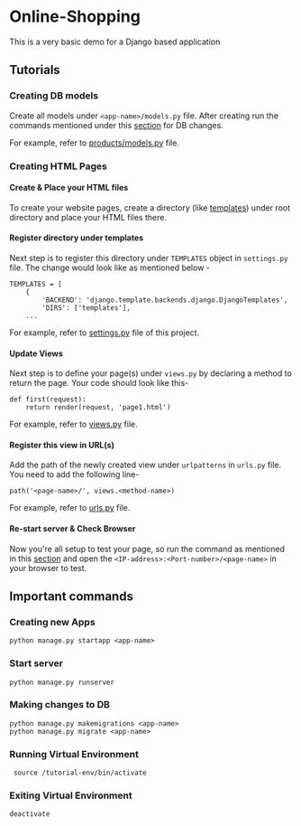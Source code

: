 # Online-Shopping
This is a very basic demo for a Django based application

## Tutorials

### Creating DB models
Create all models under `<app-name>/models.py` file. After creating run the commands
mentioned under this [section](https://github.com/SwagatoMondal/Online-Shopping#making-changes-to-db) for DB changes.

For example, refer to [products/models.py](https://github.com/SwagatoMondal/Online-Shopping/blob/master/online_shop/products/models.py) file.

### Creating HTML Pages

#### Create & Place your HTML files
To create your website pages, create a directory (like [templates](https://github.com/SwagatoMondal/Online-Shopping/tree/master/online_shop/templates))
under root directory and place your HTML files there.

#### Register directory under templates
Next step is to register this directory under `TEMPLATES` object in `settings.py` file. The change would look like
as mentioned below -
```
TEMPLATES = [
    {
        'BACKEND': 'django.template.backends.django.DjangoTemplates',
        'DIRS': ['templates'],
    ...
```
For example, refer to [settings.py](https://github.com/SwagatoMondal/Online-Shopping/blob/master/online_shop/online_shop/settings.py) file of this project.

#### Update Views
Next step is to define your page(s) under `views.py` by declaring a method to return the page. Your code should look like this-
```
def first(request):
    return render(request, 'page1.html')
```
For example, refer to [views.py](https://github.com/SwagatoMondal/Online-Shopping/blob/master/online_shop/online_shop/settings.py) file.

#### Register this view in URL(s)
Add the path of the newly created view under `urlpatterns` in `urls.py` file. You need to add the following line-

`path('<page-name>/', views.<method-name>)`

For example, refer to [urls.py](https://github.com/SwagatoMondal/Online-Shopping/blob/master/online_shop/online_shop/urls.py) file.

#### Re-start server & Check Browser
Now you're all setup to test your page, so run the command as mentioned in this [section](https://github.com/SwagatoMondal/Online-Shopping#start-server) and open the `<IP-address>:<Port-number>/<page-name>` in your browser to test.

## Important commands

### Creating new Apps
```
python manage.py startapp <app-name>
```

### Start server
```
python manage.py runserver
```

### Making changes to DB
```
python manage.py makemigrations <app-name>
python manage.py migrate <app-name>
```

### Running Virtual Environment
```
 source /tutorial-env/bin/activate
```

### Exiting Virtual Environment
```
deactivate
```
